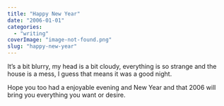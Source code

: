 ```yaml
---
title: "Happy New Year"
date: "2006-01-01"
categories: 
  - "writing"
coverImage: "image-not-found.png"
slug: "happy-new-year"
---
```


It’s a bit blurry, my head is a bit cloudy, everything is so strange and the house is a mess, I guess that means it was a good night.

Hope you too had a enjoyable evening and New Year and that 2006 will bring you everything you want or desire.
